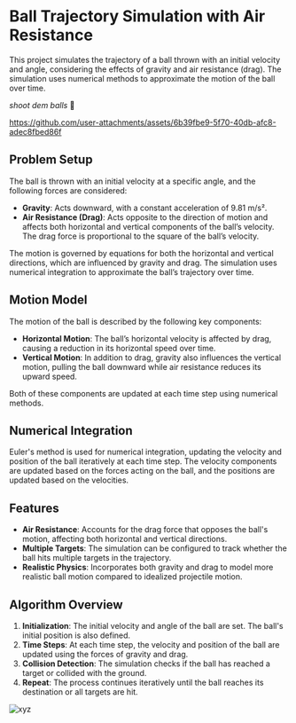 # Ball Trajectory Simulation with Air Resistance

This project simulates the trajectory of a ball thrown with an initial velocity and angle, considering the effects of gravity and air resistance (drag). The simulation uses numerical methods to approximate the motion of the ball over time.


_shoot dem balls_ 🚀

https://github.com/user-attachments/assets/6b39fbe9-5f70-40db-afc8-adec8fbed86f

## Problem Setup

The ball is thrown with an initial velocity at a specific angle, and the following forces are considered:

- **Gravity**: Acts downward, with a constant acceleration of 9.81 m/s².
- **Air Resistance (Drag)**: Acts opposite to the direction of motion and affects both horizontal and vertical components of the ball’s velocity. The drag force is proportional to the square of the ball’s velocity.

The motion is governed by equations for both the horizontal and vertical directions, which are influenced by gravity and drag. The simulation uses numerical integration to approximate the ball’s trajectory over time.

## Motion Model

The motion of the ball is described by the following key components:

- **Horizontal Motion**: The ball’s horizontal velocity is affected by drag, causing a reduction in its horizontal speed over time.
- **Vertical Motion**: In addition to drag, gravity also influences the vertical motion, pulling the ball downward while air resistance reduces its upward speed.

Both of these components are updated at each time step using numerical methods.

## Numerical Integration

Euler's method is used for numerical integration, updating the velocity and position of the ball iteratively at each time step. The velocity components are updated based on the forces acting on the ball, and the positions are updated based on the velocities.

## Features

- **Air Resistance**: Accounts for the drag force that opposes the ball's motion, affecting both horizontal and vertical directions.
- **Multiple Targets**: The simulation can be configured to track whether the ball hits multiple targets in the trajectory.
- **Realistic Physics**: Incorporates both gravity and drag to model more realistic ball motion compared to idealized projectile motion.

## Algorithm Overview

1. **Initialization**: The initial velocity and angle of the ball are set. The ball's initial position is also defined.
2. **Time Steps**: At each time step, the velocity and position of the ball are updated using the forces of gravity and drag.
3. **Collision Detection**: The simulation checks if the ball has reached a target or collided with the ground.
4. **Repeat**: The process continues iteratively until the ball reaches its destination or all targets are hit.


![xyz](https://github.com/user-attachments/assets/32404159-2345-42c9-be0b-529c2fad84f7)
